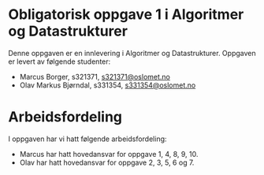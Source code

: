 # Obligatorisk oppgave 1 i Algoritmer og Datastrukturer

Denne oppgaven er en innlevering i Algoritmer og Datastrukturer. 
Oppgaven er levert av følgende studenter:
* Marcus Borger, s321371, s321371@oslomet.no
* Olav Markus Bjørndal, s331354, s331354@oslomet.no

# Arbeidsfordeling

I oppgaven har vi hatt følgende arbeidsfordeling:
* Marcus har hatt hovedansvar for oppgave 1, 4, 8, 9, 10. 
* Olav har hatt hovedansvar for oppgave 2, 3, 5, 6 og 7. 


